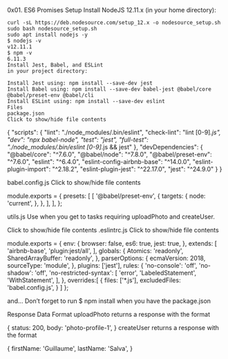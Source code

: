 0x01. ES6 Promises
Setup
Install NodeJS 12.11.x
(in your home directory):

	curl -sL https://deb.nodesource.com/setup_12.x -o nodesource_setup.sh
	sudo bash nodesource_setup.sh
	sudo apt install nodejs -y
	$ nodejs -v
	v12.11.1
	$ npm -v
	6.11.3
	Install Jest, Babel, and ESLint
	in your project directory:

	Install Jest using: npm install --save-dev jest
	Install Babel using: npm install --save-dev babel-jest @babel/core @babel/preset-env @babel/cli
	Install ESLint using: npm install --save-dev eslint
	Files
	package.json
	Click to show/hide file contents

{
	  "scripts": {
		      "lint": "./node_modules/.bin/eslint",
			          "check-lint": "lint [0-9]*.js",
				      "dev": "npx babel-node",
				          "test": "jest",
					      "full-test": "./node_modules/.bin/eslint [0-9]*.js && jest"
						        },
		    "devDependencies": {
			        "@babel/core": "^7.6.0",
				    "@babel/node": "^7.8.0",
				        "@babel/preset-env": "^7.6.0",
					    "eslint": "^6.4.0",
					        "eslint-config-airbnb-base": "^14.0.0",
						    "eslint-plugin-import": "^2.18.2",
						        "eslint-plugin-jest": "^22.17.0",
							    "jest": "^24.9.0"
								      }
}

babel.config.js
Click to show/hide file contents

module.exports = {
	  presets: [
			       [
				             '@babel/preset-env',
		         {
				         targets: {
							            node: 'current',
									          },
						        },
			     ],
			       ],
};

utils.js
Use when you get to tasks requiring uploadPhoto and createUser.

Click to show/hide file contents
.eslintrc.js
Click to show/hide file contents

module.exports = {
	  env: {
		           browser: false,
				        es6: true,
					    jest: true,
					      },
	         extends: [
				      'airbnb-base',
			      'plugin:jest/all',
			        ],
				  globals: {
					      Atomics: 'readonly',
						           SharedArrayBuffer: 'readonly',
							     },
				    parserOptions: {
							       ecmaVersion: 2018,
									        sourceType: 'module',
										  },
						     plugins: ['jest'],
							        rules: {
									    'no-console': 'off',
									        'no-shadow': 'off',
										    'no-restricted-syntax': [
											          'error',
										          'LabeledStatement',
											        'WithStatement',
												    ],
												      },
								  overrides:[
										        {
												      files: ['*.js'],
													           excludedFiles: 'babel.config.js',
														       }
							        ]
};

and…
Don’t forget to run $ npm install when you have the package.json

Response Data Format
uploadPhoto returns a response with the format

{
	  status: 200,
			    body: 'photo-profile-1',
}
createUser returns a response with the format

{
	  firstName: 'Guillaume',
			       lastName: 'Salva',
}
